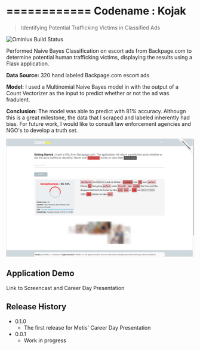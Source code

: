 ============
Codename : Kojak
============

> Identifying Potential Trafficking Victims in Classified Ads

![Ominlux Build Status][buildstatus-url]

Performed Naive Bayes Classification on escort ads from Backpage.com to determine potential human trafficking victims, displaying the results using a Flask application.

**Data Source:** 320 hand labeled Backpage.com escort ads

**Model:** I used a Multinomial Naive Bayes model in with the output of a Count Vectorizer as the input to predict whether or not the ad was fradulent.

**Conclusion:** The model was able to predict with 81% accuracy. Althougn this is a great milestone, the data that I scraped and labeled inherently had bias. For future work, I would like to consult law enforcement agencies and NGO's to develop a truth set.

![Ominlux Screenshot](/Project_Kojak/images/OminluxBlurredScreenshot.png)

## Application Demo

Link to Screencast and Career Day Presentation

## Release History

* 0.1.0
    * The first release for Metis' Career Day Presentation
* 0.0.1
    * Work in progress

[buildstatus-url]: https://img.shields.io/badge/build-passing-brightgreen.svg
